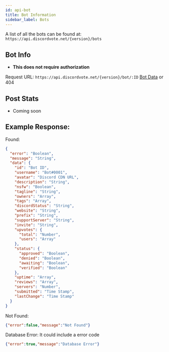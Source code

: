 ```yaml
---
id: api-bot
title: Bot Information 
sidebar_label: Bots
---
```


A list of all the bots can be found at: ``https://api.discordvote.net/{version}/bots``

## Bot Info

- **This does not require authorization**

Request URL: ``https://api.discordvote.net/{version}/bot/:ID``
[Bot Data](#Example-Response) or 404

## Post Stats
- Coming soon


## Example Response:
Found:
```json
{
  "error": "Boolean",
  "message": "String",
  "data": {
    "id": "Bot ID",
    "username": "Bot#0001",
    "avatar": "Discord CDN URL",
    "description": "String",
    "nsfw": "Boolean",
    "tagline": "String",
    "owners": "Array",
    "tags": "Array",
    "discordStatus": "String",
    "website": "String",
    "prefix": "String",
    "supportServer": "String",
    "invite": "String",
    "upvotes": {
      "total": "Number",
      "users": "Array"
    },
    "status": {
      "approved": "Boolean",
      "denied": "Boolean",
      "awaiting": "Boolean",
      "verified": "Boolean"
    },
    "uptime": "Array",
    "reviews": "Array",
    "servers": "Number",
    "submitted": "Time Stamp",
    "lastChange": "Time Stamp"
  }
}
```

Not Found: 
```json
{"error":false,"message":"Not Found"}
```

Database Error:
It could include a error code
```json
{"error":true,"message":"Database Error"}
```